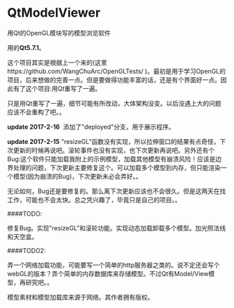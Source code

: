 # QtModelViewer
用Qt的OpenGL模块写的模型浏览软件

用的**Qt5.7.1**。


这个项目其实是根据上一个来的(这里https://github.com/WangChuArc/OpenGLTests/  )。最初是用于学习OpenGL的项目，后来想做的完善一点。但是要做得功能丰富的话，还是有个界面好一点。因此有了这个项目:用Qt重写了一遍。


只是用Qt重写了一遍，细节可能有所改动，大体架构没变。以后没遇上大的问题应该不会重构了吧。。


**update 2017-2-16**  添加了"deployed"分支，用于展示程序。


**update 2017-2-15**  "resizeGL"函数没有实现，所以拉伸窗口的结果有点奇怪，下次更新的时候再说吧。滚轮事件也没有实现，也下次更新再说吧。另外还有个Bug:这个软件只能加载我附上的示例模型，加载其他模型有崩溃风险！应该是边界处理的问题，下次更新主要修复这个。可以加载多个模型到内存，但只能渲染一个模型(因为崩溃的Bug)，下次更新未必会弄好。。


无论如何，Bug还是要修复的。那么离下次更新应该也不会很久。但是这两天在找工作，可能也不会太快。总之凭兴趣了，毕竟只是自己的项目。。


####TODO:

修复Bug。实现"resizeGL"和滚轮功能。实现动态加载卸载多个模型。加光照法线和天空盒。


####TODO2:

弄一个网络加载功能，可能要写一个简单的http服务器之类的。说不定还会写个webGL的版本？弄个简单的内存数据库来存储模型。不过Qt有Model/View模型，再研究吧。。


模型素材和模型加载库来源于网络。其作者拥有版权。
